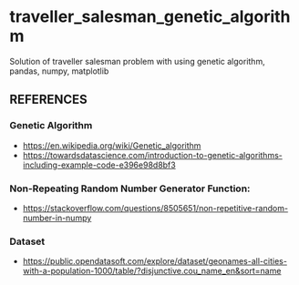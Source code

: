 # traveller_salesman_genetic_algorithm
Solution of traveller salesman problem with using genetic algorithm, pandas, numpy, matplotlib

## REFERENCES
### Genetic Algorithm
- https://en.wikipedia.org/wiki/Genetic_algorithm
- https://towardsdatascience.com/introduction-to-genetic-algorithms-including-example-code-e396e98d8bf3
### Non-Repeating Random Number Generator Function:
- https://stackoverflow.com/questions/8505651/non-repetitive-random-number-in-numpy
### Dataset
- https://public.opendatasoft.com/explore/dataset/geonames-all-cities-with-a-population-1000/table/?disjunctive.cou_name_en&sort=name
